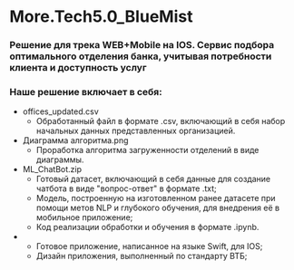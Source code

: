 # More.Tech5.0_BlueMist
### Решение для трека WEB+Mobile на IOS. Сервис подбора оптимального отделения банка, учитывая потребности клиента и доступность услуг
### Наше решение включает в себя:
- offices_updated.csv
  - Обработанный файл в формате .csv, включающий в себя набор начальных данных представленных организацией.
- Диаграмма алгоритма.png
  - Проработка алгоритма загруженности отделений в виде диаграммы.
- ML_ChatBot.zip
  - Готовый датасет, включающий в себя данные для создание чатбота в виде "вопрос-ответ" в формате .txt;
  - Модель, построенную на изготовленном ранее датасете при помощи метов NLP и глубокого обучения, для внедрения её в мобильное приложение;
  - Код реализации обработки и обучения в формате .ipynb.
- 
  - Готовое приложение, написанное на языке Swift, для IOS;
  - Дизайн приложения, выполненный по стандарту ВТБ;
  
